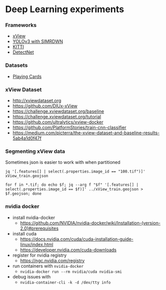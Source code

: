 Deep Learning experiments
===

### Frameworks
- [xView](xview)
- [YOLOv3 with SIMRDWN](yolo)
- [KITTI](kitti)
- [DetectNet](detectnet)

### Datasets
- [Playing Cards](cards)




### xView Dataset

- http://xviewdataset.org
- https://github.com/DIUx-xView
- https://challenge.xviewdataset.org/baseline
- https://challenge.xviewdataset.org/tutorial
- https://github.com/ultralytics/xview-docker
- https://github.com/PlatformStories/train-cnn-classifier
- https://medium.com/picterra/the-xview-dataset-and-baseline-results-5ab4a1d0f47f

### Segmenting xView data

Sometimes json is easier to work with when partitioned

`jq '[.features[] | select(.properties.image_id == "100.tif")]' xView_train.geojson`

`for f in *.tif; do echo $f; jq --arg f "$f" '[.features[] | select(.properties.image_id == $f)]' ../xView_train.geojson > $f.geojson; done`


### nvidia docker
- install nvidia-docker
  - https://github.com/NVIDIA/nvidia-docker/wiki/Installation-(version-2.0)#prerequisites
- install cuda
  - https://docs.nvidia.com/cuda/cuda-installation-guide-linux/index.html
  - https://developer.nvidia.com/cuda-downloads
- register for nvidia registry
  - https://ngc.nvidia.com/registry
- run containers with `nvidia-docker`
  - `nvidia-docker run --rm nvidia/cuda nvidia-smi`
- debug issues with
  - `nvidia-container-cli -k -d /dev/tty info`


